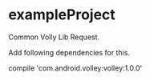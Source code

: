 # exampleProject
Common Volly Lib Request.

Add following dependencies for this.

compile 'com.android.volley:volley:1.0.0'
